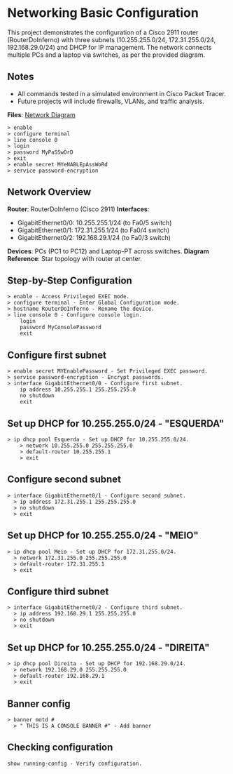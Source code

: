 # Networking Basic Configuration
This project demonstrates the configuration of a Cisco 2911 router (RouterDoInferno) with three subnets (10.255.255.0/24, 172.31.255.0/24, 192.168.29.0/24) and DHCP for IP management. 
The network connects multiple PCs and a laptop via switches, as per the provided diagram.

## Notes
- All commands tested in a simulated environment in Cisco Packet Tracer.
- Future projects will include firewalls, VLANs, and traffic analysis.

**Files**: [Network Diagram](network_diagram.png)
```
> enable
> configure terminal
> line console 0
> login
> password MyPaSSwOrD
> exit
> enable secret MYeNABLEpAssWoRd
> service password-encryption
```

## Network Overview

**Router**: RouterDoInferno (Cisco 2911)
**Interfaces**:
- GigabitEthernet0/0: 10.255.255.1/24 (to Fa0/5 switch)
- GigabitEthernet0/1: 172.31.255.1/24 (to Fa0/4 switch)
- GigabitEthernet0/2: 192.168.29.1/24 (to Fa0/3 switch)

**Devices**: PCs (PC1 to PC12) and Laptop-PT across switches.
**Diagram Reference**: Star topology with router at center.

## Step-by-Step Configuration
```
> enable - Access Privileged EXEC mode.
> configure terminal - Enter Global Configuration mode.
> hostname RouterDoInferno - Rename the device.
> line console 0 - Configure console login.
    login
    password MyConsolePassword
    exit
```
## Configure first subnet
```
> enable secret MYEnablePassword - Set Privileged EXEC password.
> service password-encryption - Encrypt passwords.
> interface GigabitEthernet0/0 - Configure first subnet.
    ip address 10.255.255.1 255.255.255.0
    no shutdown
    exit
```
## Set up DHCP for 10.255.255.0/24 - "ESQUERDA"
```
> ip dhcp pool Esquerda - Set up DHCP for 10.255.255.0/24.
    > network 10.255.255.0 255.255.255.0
    > default-router 10.255.255.1
    > exit
```
## Configure second subnet
```
> interface GigabitEthernet0/1 - Configure second subnet.
  > ip address 172.31.255.1 255.255.255.0
  > no shutdown
  > exit
```
## Set up DHCP for 10.255.255.0/24 - "MEIO"
```
> ip dhcp pool Meio - Set up DHCP for 172.31.255.0/24.
  > network 172.31.255.0 255.255.255.0
  > default-router 172.31.255.1
  > exit
```
## Configure third subnet
```
> interface GigabitEthernet0/2 - Configure third subnet.
  > ip address 192.168.29.1 255.255.255.0
  > no shutdown
  > exit
```
## Set up DHCP for 10.255.255.0/24 - "DIREITA"
```
> ip dhcp pool Direita - Set up DHCP for 192.168.29.0/24.
  > network 192.168.29.0 255.255.255.0
  > default-router 192.168.29.1
  > exit
```
## Banner config
```
> banner motd # 
  > " THIS IS A CONSOLE BANNER #" - Add banner
```

## Checking configuration 
```
show running-config - Verify configuration.
```
